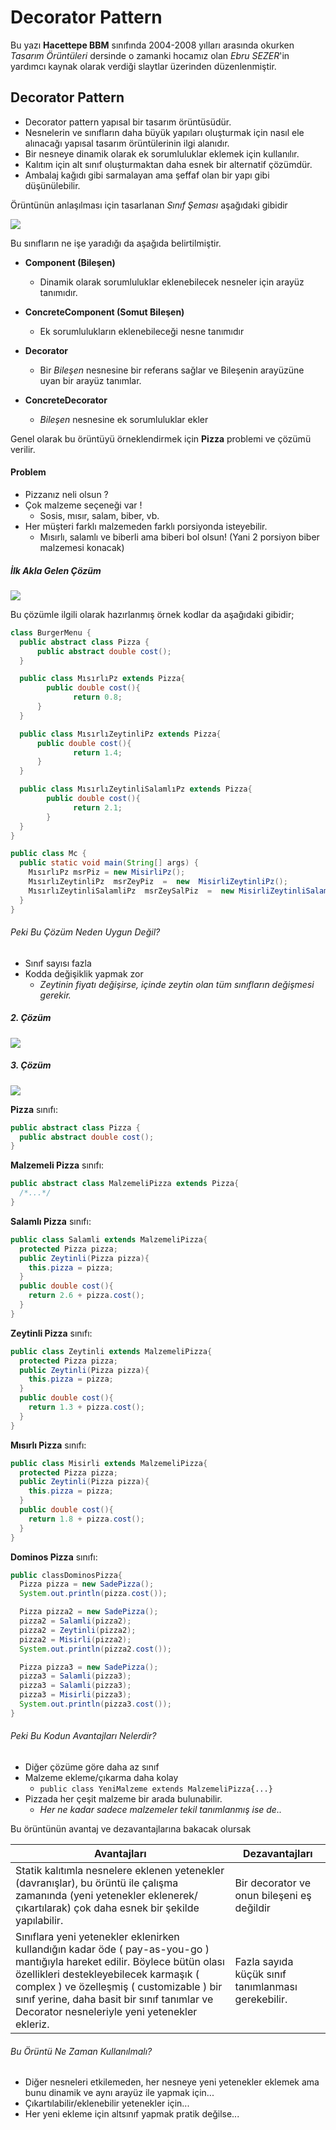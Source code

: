 # Decorator Pattern

Bu yazı **Hacettepe BBM** sınıfında 2004-2008 yılları arasında okurken *Tasarım Örüntüleri* dersinde o zamanki hocamız olan *Ebru SEZER*'in yardımcı kaynak olarak verdiği slaytlar üzerinden düzenlenmiştir.

## Decorator Pattern

- Decorator pattern yapısal bir tasarım örüntüsüdür.
- Nesnelerin ve sınıfların daha büyük yapıları oluşturmak için nasıl ele alınacağı yapısal tasarım örüntülerinin ilgi alanıdır. 
- Bir nesneye dinamik olarak ek sorumluluklar eklemek için kullanılır.
- Kalıtım için alt sınıf oluşturmaktan daha esnek bir alternatif çözümdür.
- Ambalaj kağıdı gibi sarmalayan ama şeffaf olan bir yapı gibi düşünülebilir.

Örüntünün anlaşılması için tasarlanan *Sınıf Şeması* aşağıdaki gibidir

![](./assets/screenshots/1.png)

Bu sınıfların ne işe yaradığı da aşağıda belirtilmiştir.

- **Component (Bileşen)**  
  - Dinamik olarak sorumluluklar eklenebilecek nesneler için arayüz tanımıdır.

- **ConcreteComponent (Somut Bileşen)**  
  - Ek sorumlulukların eklenebileceği nesne tanımıdır

- **Decorator**  
  - Bir *Bileşen* nesnesine bir referans sağlar ve Bileşenin arayüzüne uyan bir arayüz tanımlar.

- **ConcreteDecorator**  
  - *Bileşen* nesnesine ek sorumluluklar ekler

Genel olarak bu örüntüyü örneklendirmek için **Pizza** problemi ve çözümü verilir.

#### Problem

- Pizzanız neli olsun ?
- Çok malzeme seçeneği var !
  - Sosis, mısır, salam, biber, vb.
- Her müşteri farklı malzemeden farklı porsiyonda isteyebilir.
  - Mısırlı, salamlı ve biberli ama biberi bol olsun! (Yani 2 porsiyon biber malzemesi konacak)

##### İlk Akla Gelen Çözüm

![](./assets/screenshots/2.png)

Bu çözümle ilgili olarak hazırlanmış örnek kodlar da aşağıdaki gibidir;

```java
class BurgerMenu {
  public abstract class Pizza {
      public abstract double cost();
  }

  public class MısırlıPz extends Pizza{
        public double cost(){
              return 0.8;
      }
  }

  public class MısırlıZeytinliPz extends Pizza{
      public double cost(){
              return 1.4;
      }
  }

  public class MısırlıZeytinliSalamlıPz extends Pizza{
        public double cost(){
              return 2.1;
        }
  }
}

public class Mc {
  public static void main(String[] args) {
    MısırlıPz msrPiz = new MisirliPz();
    MısırlıZeytinliPz  msrZeyPiz  =  new  MisirliZeytinliPz();
    MısırlıZeytinliSalamliPz  msrZeySalPiz  =  new MisirliZeytinliSalamliPz();
  }
}
```

###### Peki Bu Çözüm Neden Uygun Değil?

- Sınıf sayısı fazla
- Kodda değişiklik yapmak zor
  - *Zeytinin fiyatı değişirse, içinde zeytin olan tüm sınıfların değişmesi gerekir.*

##### 2. Çözüm

![](./assets/screenshots/3.png)

##### 3. Çözüm

![](./assets/screenshots/4.png)

**Pizza** sınıfı:
```java
public abstract class Pizza {
  public abstract double cost();
}
```

**Malzemeli Pizza** sınıfı:
```java
public abstract class MalzemeliPizza extends Pizza{
  /*...*/
}
```

**Salamlı Pizza** sınıfı:
```java
public class Salamli extends MalzemeliPizza{
  protected Pizza pizza;
  public Zeytinli(Pizza pizza){
    this.pizza = pizza;
  }     
  public double cost(){
    return 2.6 + pizza.cost();
  }
}
```

**Zeytinli Pizza** sınıfı:
```java
public class Zeytinli extends MalzemeliPizza{
  protected Pizza pizza;
  public Zeytinli(Pizza pizza){
    this.pizza = pizza;
  }
  public double cost(){
    return 1.3 + pizza.cost();
  }
}
```

**Mısırlı Pizza** sınıfı:
```java
public class Misirli extends MalzemeliPizza{
  protected Pizza pizza;
  public Zeytinli(Pizza pizza){
    this.pizza = pizza;
  }
  public double cost(){
    return 1.8 + pizza.cost();
  }
}
```

**Dominos Pizza** sınıfı:
```java
public classDominosPizza{
  Pizza pizza = new SadePizza();
  System.out.println(pizza.cost());

  Pizza pizza2 = new SadePizza();
  pizza2 = Salamli(pizza2);
  pizza2 = Zeytinli(pizza2);
  pizza2 = Misirli(pizza2);
  System.out.println(pizza2.cost());

  Pizza pizza3 = new SadePizza();
  pizza3 = Salamli(pizza3);
  pizza3 = Salamli(pizza3);
  pizza3 = Misirli(pizza3);	
  System.out.println(pizza3.cost());
}
```

###### Peki Bu Kodun Avantajları Nelerdir?

- Diğer çözüme göre daha az sınıf
- Malzeme ekleme/çıkarma daha kolay
  -  `public class YeniMalzeme extends MalzemeliPizza{...}`
- Pizzada her çeşit malzeme bir arada bulunabilir.
  - *Her ne kadar sadece malzemeler tekil tanımlanmış ise de..*

Bu örüntünün avantaj ve dezavantajlarına bakacak olursak

| Avantajları      | Dezavantajları |
| ----------- | ----------- |
| Statik kalıtımla nesnelere eklenen yetenekler (davranışlar), bu örüntü ile çalışma zamanında (yeni yetenekler eklenerek/çıkartılarak) çok daha esnek bir şekilde yapılabilir.|Bir decorator ve onun bileşeni eş değildir| 
|Sınıflara yeni yetenekler eklenirken kullandığın kadar öde ( pay-as-you-go ) mantığıyla hareket edilir. Böylece bütün olası özellikleri destekleyebilecek karmaşık ( complex ) ve özelleşmiş ( customizable ) bir sınıf yerine, daha basit bir sınıf tanımlar ve Decorator nesneleriyle yeni yetenekler ekleriz.| Fazla sayıda küçük sınıf tanımlanması gerekebilir. |


###### Bu Örüntü Ne Zaman Kullanılmalı?

- Diğer nesneleri etkilemeden, her nesneye yeni yetenekler eklemek ama bunu dinamik ve aynı arayüz ile yapmak için... 
- Çıkartılabilir/eklenebilir yetenekler için...
- Her yeni ekleme için altsınıf yapmak pratik değilse...